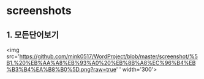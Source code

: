 # screenshots

## 1. 모든단어보기

<img src='https://github.com/mink0517/WordProject/blob/master/screenshot/%5B1.%20%EB%AA%A8%EB%93%A0%20%EB%8B%A8%EC%96%B4%EB%B3%B4%EA%B8%B0%5D.png?raw=true' ' width='300'>
